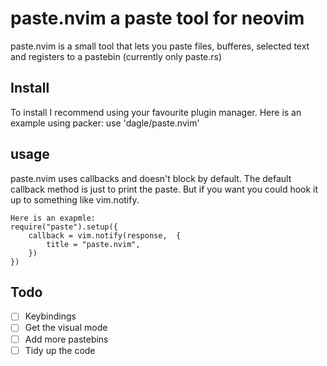 # paste.nvim a paste tool for neovim
paste.nvim is a small tool that lets you paste files, bufferes, selected text and registers
to a pastebin (currently only paste.rs)

## Install
To install I recommend using your favourite plugin manager. Here is an example using packer:
	use 'dagle/paste.nvim'

## usage
paste.nvim uses callbacks and doesn't block by default.
The default callback method is just to print the paste. But if you want you could hook it up 
to something like vim.notify.

	Here is an exapmle:
	require("paste").setup({
		callback = vim.notify(response,  {
			title = "paste.nvim",
		})
	})

## Todo
- [ ] Keybindings
- [ ] Get the visual mode 
- [ ] Add more pastebins
- [ ] Tidy up the code
